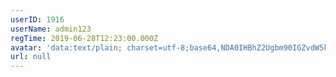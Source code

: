 ```yaml
---
userID: 1916
userName: admin123
regTime: 2019-06-28T12:23:00.000Z
avatar: 'data:text/plain; charset=utf-8;base64,NDA0IHBhZ2Ugbm90IGZvdW5kCg=='
url: null
---
```



